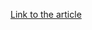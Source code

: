 [Link to the article](https://malwareint.blogspot.com/2010/03/new-phishing-campaign-against-facebook.html)
